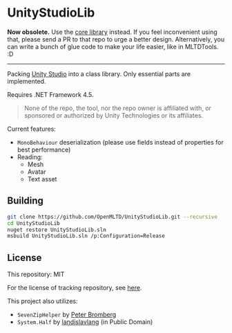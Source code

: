 # UnityStudioLib

**Now obsolete.** Use the [core library](https://github.com/Perfare/AssetStudio/tree/master/AssetStudio) instead.
If you feel inconvenient using that, please send a PR to that repo to urge a better design.
Alternatively, you can write a bunch of glue code to make your life easier, like in MLTDTools. :D

------

Packing [Unity Studio](https://github.com/Perfare/UnityStudio) into a class library.
Only essential parts are implemented.

Requires .NET Framework 4.5.

> None of the repo, the tool, nor the repo owner is affiliated with, or sponsored or authorized by
> Unity Technologies or its affiliates.

Current features:

- `MonoBehaviour` deserialization (please use fields instead of properties for best performance)
- Reading:
  - Mesh
  - Avatar
  - Text asset

## Building

```bash
git clone https://github.com/OpenMLTD/UnityStudioLib.git --recursive
cd UnityStudioLib
nuget restore UnityStudioLib.sln
msbuild UnityStudioLib.sln /p:Configuration=Release
```

## License

This repository: MIT

For the license of tracking repository, see [here](tracking/UnityStudio/License.md).

This project also utilizes:

- `SevenZipHelper` by [Peter Bromberg](http://www.nullskull.com/a/768/7zip-lzma-inmemory-compression-with-c.aspx)
- `System.Half` by [landislavlang](https://sourceforge.net/projects/csharp-half/) (in Public Domain)
